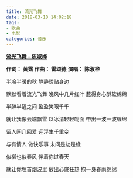 ```yaml
---
title: 流光飞舞
date: 2018-03-10 14:02:18
tags:
- 歌曲
- 电影
categories: 音乐
---
```

**[流光飞舞 - 陈淑桦][1]**

**作词： 黄霑**
**作曲： 雷颂德**
**演唱： 陈淑桦**

半冷半暖的秋
静静烫贴身边

默默看着流光飞舞
晚风中几片红叶
惹得身心酥软绵绵

半醉半醒之间
盈盈笑眼千千

就让我像云端飘雪
以冰清轻轻吻面
带出一波一波缠绵

留人间几回爱
迎浮生千重变

与有情人 做快乐事
未问是劫是缘

似柳也似春风
伴着你过春天

就让你埋首烟波里
放出心底狂热
抱一身春雨绵绵

  [1]: https://music.163.com/song?id=92634&userid=45188587